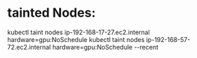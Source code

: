 tainted Nodes:
=================
kubectl taint nodes ip-192-168-17-27.ec2.internal hardware=gpu:NoSchedule
kubectl taint nodes ip-192-168-57-72.ec2.internal hardware=gpu:NoSchedule --recent